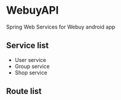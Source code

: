 # WebuyAPI
Spring Web Services for Webuy android app


## Service list
 - User service 
 - Group service
 - Shop service

## Route list

